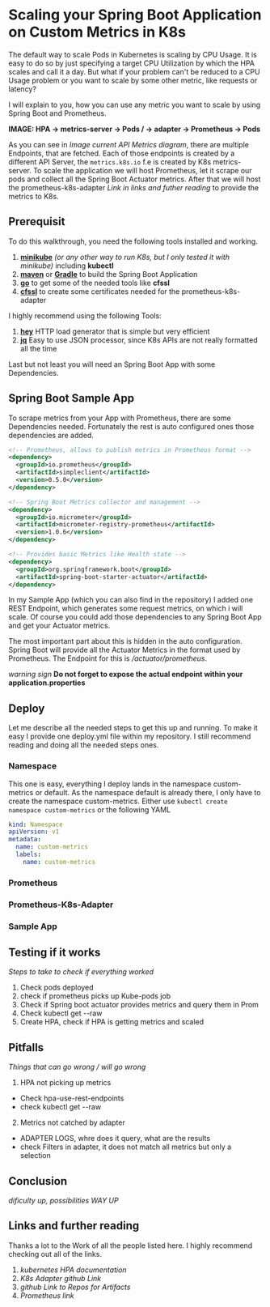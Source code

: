 # Scaling your Spring Boot Application on Custom Metrics in K8s
The default way to scale Pods in Kubernetes is scaling by CPU Usage. It is easy to do so by just specifying a target CPU Utilization by which the HPA scales and call it a day. But what if your problem can't be reduced to a CPU Usage problem or you want to scale by some other metric, like requests or latency?

I will explain to you, how you can use any metric you want to scale by using Spring Boot and Prometheus.

**IMAGE: HPA -> metrics-server -> Pods / -> adapter -> Prometheus -> Pods**

As you can see in *Image current API Metrics diagram*, there are multiple Endpoints, that are fetched. Each of those endpoints is created by a different API Server, the ```metrics.k8s.io``` f.e is created by K8s metrics-server. To scale the application we will host Prometheus, let it scrape our pods and collect all the Spring Boot Actuator metrics. After that we will host the prometheus-k8s-adapter *Link in links and futher reading* to provide the metrics to K8s.

## Prerequisit
To do this walkthrough, you need the following tools installed and working.
1. **[minikube](https://github.com/kubernetes/minikube)** *(or any other way to run K8s, but I only tested it with minikube)* including **kubectl**
2. **[maven](https://maven.apache.org/)** or **[Gradle](https://gradle.org/)** to build the Spring Boot Application
4. **[go](https://golang.org/)** to get some of the needed tools like **cfssl**
3. **[cfssl](https://github.com/cloudflare/cfssl)** to create some certificates needed for the prometheus-k8s-adapter

I highly recommend using the following Tools:
1. **[hey](https://github.com/rakyll/hey)** HTTP load generator that is simple but very efficient
2. **[jq](https://stedolan.github.io/jq/)** Easy to use JSON processor, since K8s APIs are not really formatted all the time

Last but not least you will need an Spring Boot App with some Dependencies.

## Spring Boot Sample App
To scrape metrics from your App with Prometheus, there are some Dependencies needed. Fortunately the rest is auto configured ones those dependencies are added.

```xml
<!-- Prometheus, allows to publish metrics in Prometheus format -->
<dependency>
  <groupId>io.prometheus</groupId>
  <artifactId>simpleclient</artifactId>
  <version>0.5.0</version>
</dependency>

<!-- Spring Boot Metrics collector and management -->
<dependency>
  <groupId>io.micrometer</groupId>
  <artifactId>micrometer-registry-prometheus</artifactId>
  <version>1.0.6</version>
</dependency>

<!-- Provides basic Metrics like Health state -->
<dependency>
  <groupId>org.springframework.boot</groupId>
  <artifactId>spring-boot-starter-actuator</artifactId>
</dependency>
```
In my Sample App (which you can also find in the repository) I added one REST Endpoint, which generates some request metrics, on which i will scale. Of course you could add those dependencies to any Spring Boot App and get your Actuator metrics.

The most important part about this is hidden in the auto configuration. Spring Boot will provide all the Actuator Metrics in the format used by Prometheus. The Endpoint for this is */actuator/prometheus*.

*warning sign* **Do not forget to expose the actual endpoint within your application.properties**

## Deploy
Let me describe all the needed steps to get this up and running. To make it easy I provide one deploy.yml file within my repository. I still recommend reading and doing all the needed steps ones.

### Namespace
This one is easy, everything I deploy lands in the namespace custom-metrics or default. As the namespace default is already there, I only have to create the namespace custom-metrics. Either use ```kubectl create namespace custom-metrics``` or the following YAML

```yml
kind: Namespace
apiVersion: v1
metadata:
  name: custom-metrics
  labels:
    name: custom-metrics
```
### Prometheus

### Prometheus-K8s-Adapter
### Sample App

## Testing if it works
*Steps to take to check if everything worked*
1. Check pods deployed
2. check if prometheus picks up Kube-pods job
3. Check if Spring boot actuator provides metrics and query them in Prom
4. Check kubectl get --raw <api endpoint>
5. Create HPA, check if HPA is getting metrics and scaled

## Pitfalls
*Things that can go wrong / will go wrong*
1. HPA not picking up metrics
  - Check hpa-use-rest-endpoints
  - check kubectl get --raw
2. Metrics not catched by adapter
  - ADAPTER LOGS, whre does it query, what are the results
  - check Filters in adapter, it does not match all metrics but only a selection

## Conclusion
*dificulty up, possibilities WAY UP*

## Links and further reading
Thanks a lot to the Work of all the people listed here. I highly recommend checking out all of the links.
1. *kubernetes HPA documentation*
2. *K8s Adapter github Link*
3. *github Link to Repos for Artifacts*
4. *Prometheus link*
